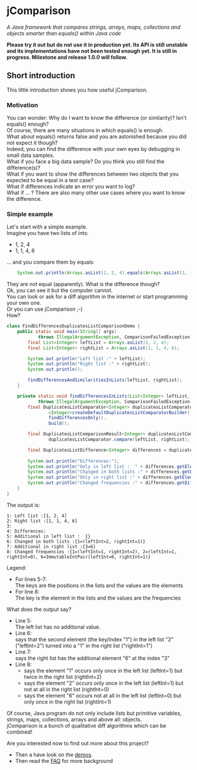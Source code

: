 # jComparison
*A Java framework that compares strings, arrays, maps, collections and objects smarter than equals() within Java code*

**Please try it out but do not use it in production yet.
Its API is still unstable and its implementations have not been tested enough yet.
It is still in progress. Milestone and release 1.0.0 will follow.**

## Short introduction
This little introduction shows you how useful jComparison.    

### Motivation
You can wonder: Why do I want to know the difference (or similarity)? Isn't equals() enough?    
Of course, there are many situations in which equals() is enough.    
What about equals() returns false and you are astonished because you did not expect it though?    
Indeed, you can find the difference with your own eyes by debugging in small data samples.    
What if you face a big data sample? Do you think you still find the difference(s)?    
What if you want to show the differences between two objects that you expected to be equal in a test case?    
What if differences indicate an error you want to log?    
What if ... ? There are also many other use cases where you want to know the difference.    

### Simple example
Let's start with a simple example.    
Imagine you have two lists of ints:    
* 1, 2, 4
* 1, 1, 4, 6

... and you compare them by equals:

```Java
    System.out.println(Arrays.asList(1, 2, 4).equals(Arrays.asList(1, 1, 4, 6))); // prints out false
```

They are not equal (apparently). What is the difference though?     
Ok, you can see it but the computer cannot.    
You can look or ask for a diff algorithm in the internet or start programming your own one.     
Or you can use jComparison ;-)    
How?   

```Java
class FindDifferencesDuplicatesListComparisonDemo {
	public static void main(String[] args)
			throws IllegalArgumentException, ComparisonFailedException {
		final List<Integer> leftList = Arrays.asList(1, 2, 4);
		final List<Integer> rightList = Arrays.asList(1, 1, 4, 6);

		System.out.println("Left list :" + leftList);
		System.out.println("Right list :" + rightList);
		System.out.println();

		findDifferencesAndSimilaritiesInLists(leftList, rightList);
	}

	private static void findDifferencesInLists(List<Integer> leftList, List<Integer> rightList)
			throws IllegalArgumentException, ComparisonFailedException {
		final DuplicatesListComparator<Integer> duplicatesListComparator = DefaultComparators.
				<Integer>createDefaultDuplicatesListComparatorBuilder().
				findDifferencesOnly().
				build();

		final DuplicatesListComparisonResult<Integer> duplicatesListComparisonResult = 
		        duplicatesListComparator.compare(leftList, rightList);

		final DuplicatesListDifference<Integer> differences = duplicatesListComparisonResult.getDifference();
		
		System.out.println("Differences:");
		System.out.println("Only in left list :  " + differences.getElementsOnlyInLeftList());
		System.out.println("Changed in both lists :" + differences.getDifferentElements());
		System.out.println("Only in right list :" + differences.getElementsOnlyInRightList());
		System.out.println("Changed frequencies :" + differences.getDifferentFrequencies());
	}
}
```

The output is:
```
1: Left list :[1, 2, 4]
2: Right list :[1, 1, 4, 6]
3:
4: Differences:
5: Additional in left list :  {}
6: Changed in both lists :{1=(leftInt=2, rightInt=1)}
7: Additional in right list :{3=6}
8: Changed frequencies :{1=(leftInt=1, rightInt=2), 2=(leftInt=1, rightInt=0), 6=ImmutableIntPair(leftInt=0, rightInt=1)}
```
Legend:   
* For lines 5-7:     
The keys are the positions in the lists and the values are the elements
* For line 8:     
The key is the element in the lists and the values are the frequencies

What does the output say?
* Line 5:    
The left list has no additional value.
* Line 6:    
says that the second element (the key/index "1") in the left list "2" ("leftInt=2") turned into a "1" in the right list ("rightInt=1")
* Line 7:    
says the right list has the additional element "6" at the index "3"
* Line 8:    
    - says the element "1" occurs only once in the left list (leftInt=1) but twice in the right list (rightInt=2)
    - says the element "2" occurs only once in the left list (leftInt=1) but not at all in the right list (rightInt=0)
    - says the element "6" occurs not at all in the left list (leftInt=0) but only once in the right list (rightInt=1)
    
Of course, Java program do not only include lists but primitive variables, strings, maps, collections, arrays and above all: objects.    
jComparison is a bunch of qualitative diff algorithms which can be combined!    
    
Are you interested now to find out more about this project?
* Then a have look on the [demos](https://github.com/mmirwaldt/jcomparison/tree/master/core-demos "Some demos of jComparison").
* Then read the [FAQ](https://github.com/mmirwaldt/jcomparison/blob/master/doc/faq.md "FAQ of jComparison") for more background